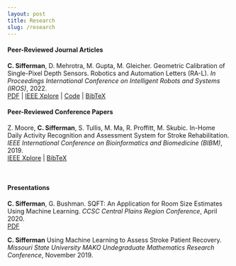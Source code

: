 ```yaml
---
layout: post
title: Research
slug: /research
---
```


#### Peer-Reviewed Journal Articles
**C. Sifferman**, D. Mehrotra, M. Gupta, M. Gleicher. Geometric Calibration of Single-Pixel Depth Sensors. Robotics and Automation Letters (RA-L). _In Proceedings International Conference on Intelligent Robots and Systems (IROS)_, 2022.<br>
[PDF](assets/Sifferman_RAL_22.pdf) | [IEEE Xplore](https://ieeexplore.ieee.org/document/9779560) | [Code](https://github.com/uwgraphics/SPD-Geometric-Calibration) | [BibTeX](assets/BibTeX/j1.txt)

#### Peer-Reviewed Conference Papers
Z. Moore, **C. Sifferman**, S. Tullis, M. Ma, R. Proffitt, M. Skubic. In-Home Daily Activity Recognition and Assessment System for Stroke Rehabilitation. _IEEE International Conference on Bioinformatics and Biomedicine (BIBM)_, 2019.<br>
[IEEE Xplore](https://ieeexplore.ieee.org/document/8983376) | [BibTeX](assets/BibTeX/a1.txt)

<br>

#### Presentations

**C. Sifferman**, G. Bushman. SQFT: An Application for Room Size Estimates Using Machine Learning. _CCSC Central Plains Region Conference_, April 2020.<br>
[PDF](https://www.ccsc.org/centralplains/wp-content/uploads/2020/05/CCSCPoster.pdf)

**C. Sifferman** Using Machine Learning to Assess Stroke Patient Recovery. _Missouri State University MAKO Undegraduate Mathematics Research Conference_, November 2019.
